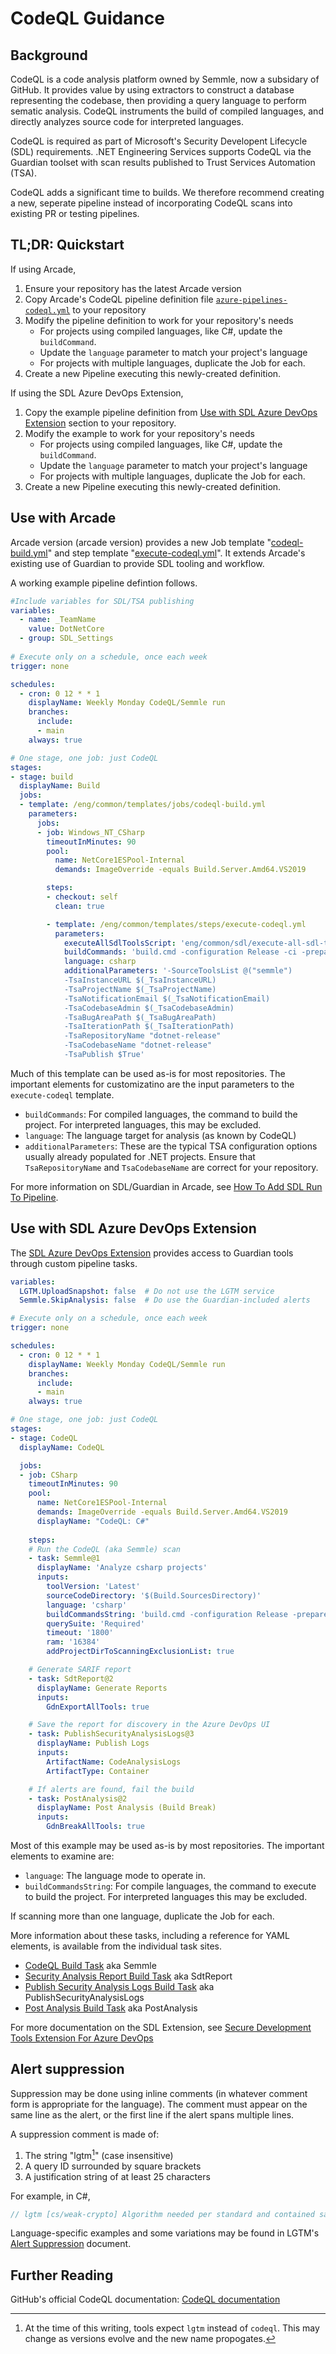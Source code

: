 # CodeQL Guidance

## Background

CodeQL is a code analysis platform owned by Semmle, now a subsidary of GitHub. It provides value by using extractors to construct a database representing the codebase, then providing a query language to perform sematic analysis. CodeQL instruments the build of compiled languages, and directly analyzes source code for interpreted languages. 

CodeQL is required as part of Microsoft's Security Developent Lifecycle (SDL) requirements. .NET Engineering Services supports CodeQL via the Guardian toolset with scan results published to Trust Services Automation (TSA). 

CodeQL adds a significant time to builds. We therefore recommend creating a new, seperate pipeline instead of incorporating CodeQL scans into existing PR or testing pipelines. 

## TL;DR: Quickstart

If using Arcade, 

1. Ensure your repository has the latest Arcade version
2. Copy Arcade's CodeQL pipeline definition file [`azure-pipelines-codeql.yml`](https://github.dev/dotnet/arcade/blob/ecf92bbdc4354adc1960fa53808e87d91624f9b5/azure-pipelines-codeql.yml) to your repository
3. Modify the pipeline definition to work for your repository's needs
   - For projects using compiled languages, like C#, update the `buildCommand`.
   - Update the `language` parameter to match your project's language 
   - For projects with multiple languages, duplicate the Job for each. 
4. Create a new Pipeline executing this newly-created definition. 

If using the SDL Azure DevOps Extension,

1. Copy the example pipeline definition from [Use with SDL Azure DevOps Extension](#Use-with-SDL-Azure-DevOps-Extension) section to your repository.
2. Modify the example to work for your repository's needs
   - For projects using compiled languages, like C#, update the `buildCommand`.
   - Update the `language` parameter to match your project's language 
   - For projects with multiple languages, duplicate the Job for each. 
3. Create a new Pipeline executing this newly-created definition.

## Use with Arcade

Arcade version (arcade version) provides a new Job template "[codeql-build.yml](https://github.com/dotnet/arcade/blob/main/eng/common/templates/jobs/codeql-build.yml)" and step template "[execute-codeql.yml](https://github.dev/dotnet/arcade/blob/main/eng/common/templates/steps/execute-codeql.yml)". It extends Arcade's existing use of Guardian to provide SDL tooling and workflow.

A working example pipeline defintion follows.

```yaml
#Include variables for SDL/TSA publishing
variables:
  - name: _TeamName
    value: DotNetCore
  - group: SDL_Settings
    
# Execute only on a schedule, once each week
trigger: none

schedules:
  - cron: 0 12 * * 1
    displayName: Weekly Monday CodeQL/Semmle run
    branches:
      include:
      - main
    always: true

# One stage, one job: just CodeQL
stages:
- stage: build
  displayName: Build
  jobs:
  - template: /eng/common/templates/jobs/codeql-build.yml
    parameters:
      jobs:
      - job: Windows_NT_CSharp
        timeoutInMinutes: 90
        pool:
          name: NetCore1ESPool-Internal
          demands: ImageOverride -equals Build.Server.Amd64.VS2019

        steps:
        - checkout: self
          clean: true

        - template: /eng/common/templates/steps/execute-codeql.yml
          parameters:
            executeAllSdlToolsScript: 'eng/common/sdl/execute-all-sdl-tools.ps1'
            buildCommands: 'build.cmd -configuration Release -ci -prepareMachine'
            language: csharp
            additionalParameters: '-SourceToolsList @("semmle")
            -TsaInstanceURL $(_TsaInstanceURL)
            -TsaProjectName $(_TsaProjectName)
            -TsaNotificationEmail $(_TsaNotificationEmail)
            -TsaCodebaseAdmin $(_TsaCodebaseAdmin)
            -TsaBugAreaPath $(_TsaBugAreaPath)
            -TsaIterationPath $(_TsaIterationPath)
            -TsaRepositoryName "dotnet-release"
            -TsaCodebaseName "dotnet-release"
            -TsaPublish $True'
```

Much of this template can be used as-is for most repositories. The important elements for customizatino are the input parameters to the `execute-codeql` template. 

- `buildCommands`: For compiled languages, the command to build the project. For interpreted languages, this may be excluded. 
- `language`: The language target for analysis (as known by CodeQL)
- `additionalParameters`: These are the typical TSA configuration options usually already populated for .NET projects. Ensure that `TsaRepositoryName` and `TsaCodebaseName` are correct for your repository.

For more information on SDL/Guardian in Arcade, see [How To Add SDL Run To Pipeline](https://github.dev/dotnet/arcade/blob/main/Documentation/HowToAddSDLRunToPipeline.md).

## Use with SDL Azure DevOps Extension

The [SDL Azure DevOps Extension](https://aka.ms/sdtvstsext) provides access to Guardian tools through custom pipeline tasks.

```yaml
variables:
  LGTM.UploadSnapshot: false  # Do not use the LGTM service
  Semmle.SkipAnalysis: false  # Do use the Guardian-included alerts

# Execute only on a schedule, once each week
trigger: none

schedules:
  - cron: 0 12 * * 1
    displayName: Weekly Monday CodeQL/Semmle run
    branches:
      include:
      - main
    always: true

# One stage, one job: just CodeQL
stages:
- stage: CodeQL
  displayName: CodeQL

  jobs:
  - job: CSharp
    timeoutInMinutes: 90
    pool: 
      name: NetCore1ESPool-Internal
      demands: ImageOverride -equals Build.Server.Amd64.VS2019
      displayName: "CodeQL: C#"
  
    steps:      
    # Run the CodeQL (aka Semmle) scan
    - task: Semmle@1
      displayName: 'Analyze csharp projects'
      inputs:
        toolVersion: 'Latest'
        sourceCodeDirectory: '$(Build.SourcesDirectory)'
        language: 'csharp'
        buildCommandsString: 'build.cmd -configuration Release -prepareMachine /p:Test=false /P:Sign=false'
        querySuite: 'Required'
        timeout: '1800'
        ram: '16384'
        addProjectDirToScanningExclusionList: true

    # Generate SARIF report
    - task: SdtReport@2 
      displayName: Generate Reports
      inputs:
        GdnExportAllTools: true

    # Save the report for discovery in the Azure DevOps UI
    - task: PublishSecurityAnalysisLogs@3
      displayName: Publish Logs
      inputs:
        ArtifactName: CodeAnalysisLogs
        ArtifactType: Container

    # If alerts are found, fail the build
    - task: PostAnalysis@2
      displayName: Post Analysis (Build Break)
      inputs:
        GdnBreakAllTools: true
```

Most of this example may be used as-is by most repositories. The important elements to examine are:

- `language`: The language mode to operate in. 
- `buildCommandsString`: For compile languages, the command to execute to build the project. For interpreted languages this may be excluded. 

If scanning more than one language, duplicate the Job for each.

More information about these tasks, including a reference for YAML elements, is available from the individual task sites.

- [CodeQL Build Task](https://www.1eswiki.com/wiki/CodeQL_Build_Task) aka Semmle
- [Security Analysis Report Build Task](https://www.1eswiki.com/wiki/Security_Analysis_Report_Build_Task) aka SdtReport
- [Publish Security Analysis Logs Build Task](https://www.1eswiki.com/wiki/Publish_Security_Analysis_Logs_Build_Task) aka PublishSecurityAnalysisLogs
- [Post Analysis Build Task](https://www.1eswiki.com/wiki/Post_Analysis_Build_Task) aka PostAnalysis

For more documentation on the SDL Extension, see [Secure Development Tools Extension For Azure DevOps](https://aka.ms/sdt-AzDevOps)

## Alert suppression

Suppression may be done using inline comments (in whatever comment form is appropriate for the language). The comment must appear on the same line as the alert, or the first line if the alert spans multiple lines. 

A suppression comment is made of:

1. The string "lgtm[^1]" (case insensitive)
2. A query ID surrounded by square brackets
3. A justification string of at least 25 characters

For example, in C#,

```cs
// lgtm [cs/weak-crypto] Algorithm needed per standard and contained safely here
```

Language-specific examples and some variations may be found in LGTM's [Alert Suppression](https://lgtm.com/help/lgtm/alert-suppression) document.

[^1]: At the time of this writing, tools expect `lgtm` instead of `codeql`. This may change as versions evolve and the new name propogates.

## Further Reading

GitHub's official CodeQL documentation: [CodeQL documentation](https://codeql.github.com/docs)
